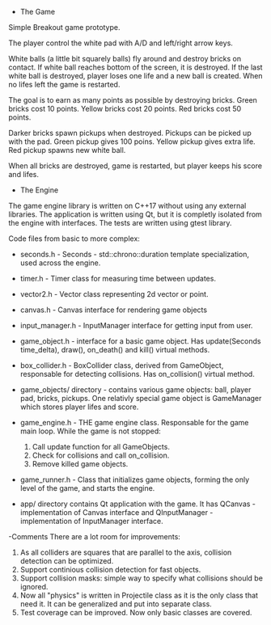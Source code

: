 - The Game

Simple Breakout game prototype.

The player control the white pad with A/D and left/right arrow keys.

White balls (a little bit squarely balls) fly around and destroy bricks on contact. If white ball reaches bottom of the screen, it is destroyed. 
If the last white ball is destroyed, player loses one life and a new ball is created. When no lifes left the game is restarted.

The goal is to earn as many points as possible by destroying bricks. 
Green bricks cost 10 points.
Yellow bricks cost 20 points.
Red bricks cost 50 points.

Darker bricks spawn pickups when destroyed. Pickups can be picked up with the pad.
Green pickup gives 100 poins.
Yellow pickup gives extra life.
Red pickup spawns new white ball.

When all bricks are destroyed, game is restarted, but player keeps his score and lifes.


- The Engine

The game engine library is written on C++17 without using any external libraries.
The application is written using Qt, but it is completly isolated from the engine with interfaces.
The tests are written using gtest library.

Code files from basic to more complex:

* seconds.h - Seconds - std::chrono::duration template specialization, used across the engine.

* timer.h - Timer class for measuring time between updates.

* vector2.h - Vector class representing 2d vector or point.

* canvas.h - Canvas interface for rendering game objects

* input_manager.h - InputManager interface for getting input from user.

* game_object.h - interface for a basic game object. Has update(Seconds time_delta), draw(), on_death() and kill() virtual methods. 

* box_collider.h - BoxCollider class, derived from GameObject, responsable for detecting collisions. Has on_collision() virtual method.

* game_objects/ directory - contains various game objects: ball, player pad, bricks, pickups. One relativly special game object is GameManager which stores player lifes and score.

* game_engine.h - THE game engine class. Responsable for the game main loop.
    While the game is not stopped:
    1. Call update function for all GameObjects.
    2. Check for collisions and call on_collision.
    3. Remove killed game objects.

* game_runner.h - Class that initializes game objects, forming the only level of the game, and starts the engine.

* app/ directory contains Qt application with the game. It has QCanvas - implementation of Canvas interface and QInputManager - implementation of InputManager interface.


-Comments
There are a lot room for improvements:
1. As all colliders are squares that are parallel to the axis, collision detection can be optimized.
2. Support continious collision detection for fast objects.
3. Support collision masks: simple way to specify what collisions should be ignored.
4. Now all "physics" is written in Projectile class as it is the only class that need it. It can be generalized and put into separate class.
5. Test coverage can be improved. Now only basic classes are covered. 

